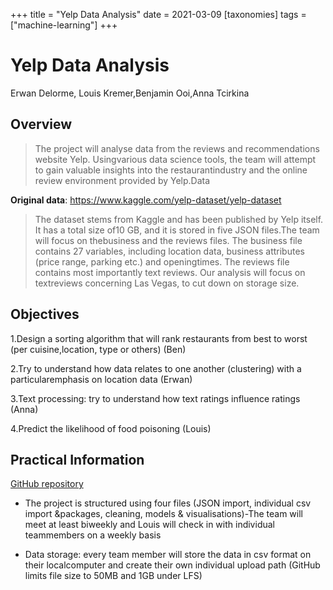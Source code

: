 +++
title = "Yelp Data Analysis"
date = 2021-03-09
[taxonomies]
tags = ["machine-learning"]
+++

# Yelp Data Analysis

Erwan Delorme, Louis Kremer,Benjamin Ooi,Anna Tcirkina

## Overview
> The project will analyse data from the reviews and recommendations website Yelp. Usingvarious data science tools, the team will attempt to gain valuable insights into the restaurantindustry and the online review environment provided by Yelp.Data

**Original data**: ​https://www.kaggle.com/yelp-dataset/yelp-dataset


>The dataset stems from Kaggle and has been published by Yelp itself. It has a total size of10 GB, and it is stored in five JSON files.The team will focus on thebusiness and the reviews files. The business file contains 27 variables, including location data, business attributes (price range, parking etc.) and openingtimes. The reviews file contains most importantly text reviews. Our analysis will focus on textreviews concerning Las Vegas, to cut down on storage size.

## Objectives

1.Design a sorting algorithm that will rank restaurants from best to worst (per cuisine,location, type or others) (Ben)

2.Try to understand how data relates to one another (clustering) with a particularemphasis on location data (Erwan)

3.Text processing: try to understand how text ratings influence ratings (Anna)

4.Predict the likelihood of food poisoning (Louis)

## Practical Information

​[GitHub repository](https://github.com/kremerl/LSE_Data_Science_Soc)

- The project is structured using four files (JSON import, individual csv import &packages, cleaning, models & visualisations)-The team will meet at least biweekly and Louis will check in with individual teammembers on a weekly basis

- Data storage: every team member will store the data in csv format on their localcomputer and create their own individual upload path (GitHub limits file size to 50MB and 1GB under LFS)





